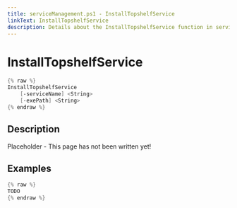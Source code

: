 ```yaml
---
title: serviceManagement.ps1 - InstallTopshelfService
linkText: InstallTopshelfService
description: Details about the InstallTopshelfService function in serviceManagement.ps1 helper script
---
```


# InstallTopshelfService

```PowerShell
{% raw %}
InstallTopshelfService
    [-serviceName] <String>
    [-exePath] <String>
{% endraw %}
```

## Description

Placeholder - This page has not been written yet!

## Examples

```PowerShell
{% raw %}
TODO
{% endraw %}
```
